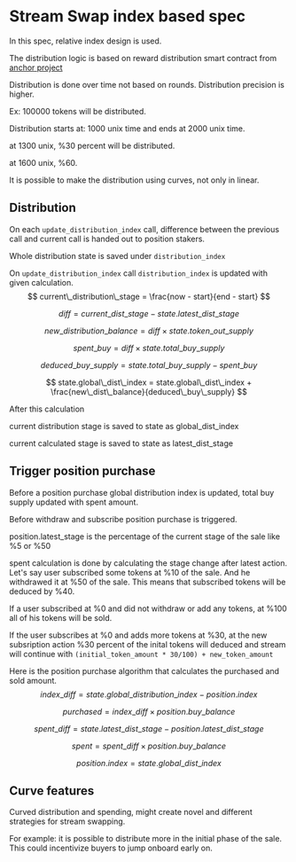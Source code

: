 # Stream Swap index based spec

In this spec, relative index design is used.

The distribution logic is based on reward distribution smart contract from [anchor project](https://github.com/Anchor-Protocol/anchor-bAsset-contracts/tree/master/contracts/anchor_basset_reward)

Distribution is done over time not based on rounds. Distribution precision is higher.

Ex: 100000 tokens will be distributed.

Distribution starts at: 1000 unix time and ends at 2000 unix time.

at 1300 unix, %30 percent will be distributed.

at 1600 unix, %60.

It is possible to make the distribution using curves, not only in linear.

## Distribution

On each `update_distribution_index` call, difference between the previous call and current call is handed out to position stakers.

Whole distribution state is saved under `distribution_index`

On `update_distribution_index` call `distribution_index` is updated with given calculation.
$$
current\_distribution\_stage = \frac{now - start}{end - start}
$$


$$
diff = current\_dist\_stage - state.latest\_dist\_stage
$$

$$
new\_distribution\_balance = diff \times state.token\_out\_supply
$$

$$
spent\_buy = diff \times state.total\_buy\_supply
$$

$$
deduced\_buy\_supply = state.total\_buy\_supply - spent\_buy
$$

$$
state.global\_dist\_index = state.global\_dist\_index + \frac{new\_dist\_balance}{deduced\_buy\_supply}
$$

After this calculation 

current distribution stage is saved to state as global_dist_index

current calculated stage is saved to state as latest_dist_stage

## Trigger position purchase 

Before a position purchase global distribution index is updated, total buy supply updated with spent amount.

Before withdraw and subscribe position purchase is triggered.

position.latest_stage is the percentage of the current stage of the sale like %5 or %50

spent calculation is done by calculating the stage change after latest action. Let's say user subscribed some tokens at %10 of the sale. And he withdrawed it at %50 of the sale. This means that subscribed tokens will be deduced by %40.

If a user subscribed at %0 and did not withdraw or add any tokens, at %100 all of his tokens will be sold.

If the user subscribes at %0 and adds more tokens at %30, at the new subsription action %30 percent of the inital tokens will deduced and stream will continue with `(initial_token_amount * 30/100) + new_token_amount`

Here is the position purchase algorithm that calculates the purchased and sold amount.
$$
index\_diff = state.global\_distribution\_index - position.index
$$

$$
purchased =  index\_diff \times position.buy\_balance
$$

$$
spent\_diff = state.latest\_dist\_stage - position.latest\_dist\_stage
$$

$$
spent = spent\_diff \times position.buy\_balance
$$

$$
position.index = state.global\_dist\_index
$$



## Curve features

Curved distribution and spending, might create novel and different strategies for stream swapping.

For example: it is possible to distribute more in the initial phase of the sale. This could incentivize buyers to jump onboard early on.

